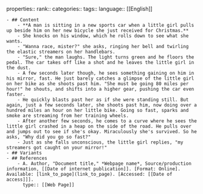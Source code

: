 properties::
rank::
categories::
tags::
language:: [[English]]

	- ## Content
		- **A man is sitting in a new sports car when a little girl pulls up beside him on her new bicycle she just received for Christmas.**
		- She knocks on his window, which he rolls down to see what she wants.
		- "Wanna race, mister?" she asks, ringing her bell and twirling the elastic streamers on her handlebars.
		- "Sure," the man laughs. The light turns green and he floors the pedal. The car takes off like a shot and he leaves the little girl in the dust.
		- A few seconds later though, he sees something gaining on him in his mirror, fast. He just barely catches a glimpse of the little girl on her bike as she shoots past him. "She must be going 80 miles per hour!" he shouts, and shifts into a higher gear, pushing the car even faster.
		- He quickly blasts past her as if she were standing still. But again, just a few seconds later, she shoots past him, now doing over a hundred miles an hour on her little bike. Going so fast, sparks and smoke are streaming from her training wheels.
		- After another few seconds, he comes to a curve where he sees the little girl crashed in a heap on the side of the road. He pulls over and jumps out to see if she's okay. Miraculously she's survived. So he asks, "Why did you go so fast?"
		- Just as she falls unconscious, the little girl replies, "my streamers got caught on your mirror!"
	- ## Variants
	- ## References
		- A. Author, "Document title," *Webpage name*, Source/production information, [[Date of internet publication]]. [Format: Online]. Available: [link_to_page](link_to_page). [Accessed: [[Date of access]]].
		  type:: [[Web Page]]